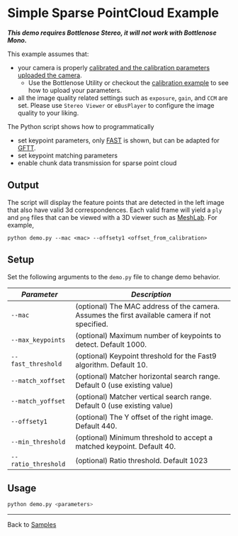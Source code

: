 # Simple Sparse PointCloud Example

***This demo requires Bottlenose Stereo, it will not work with Bottlenose Mono.***

This example assumes that:
 * your camera is properly [calibrated and the calibration parameters uploaded the camera](https://docs.labforge.ca/docs/calibration). 
   * Use the Bottlenose Utility or checkout the [calibration example](../calibration/README.md) to see how to upload your parameters.
 * all the image quality related settings such as `exposure`, `gain`, and `CCM` are set. Please use `Stereo Viewer` or `eBusPlayer` to configure the image quality to your liking.

The Python script shows how to programmatically 
- set keypoint parameters, only [FAST](https://en.wikipedia.org/wiki/Features_from_accelerated_segment_test) is shown, but can be adapted for [GFTT](https://ieeexplore.ieee.org/document/323794). 
- set keypoint matching parameters
- enable chunk data transmission for sparse point cloud

## Output

The script will display the feature points that are detected in the left image that also
have valid 3d correspondences. Each valid frame will yield a `ply` and `png` files that can be viewed with a 3D 
viewer such as [MeshLab](https://www.meshlab.net/). For example,

```
python demo.py --mac <mac> --offsety1 <offset_from_calibration>
```

## Setup

Set the following arguments to the ```demo.py``` file to change demo behavior.

| ***Parameter***        | ***Description***                                                                               |
|------------------------|-------------------------------------------------------------------------------------------------|
| ```--mac```            | (optional) The MAC address of the camera. Assumes the first available camera if not specified.  |
| ```--max_keypoints```  | (optional) Maximum number of keypoints to detect. Default 1000.                                 |
| ```--fast_threshold``` | (optional) Keypoint threshold for the Fast9 algorithm. Default 10.                              |
| ```--match_xoffset```  | (optional) Matcher horizontal search range. Default 0 (use existing value)                      |
| ```--match_yoffset```  | (optional) Matcher vertical search range. Default 0 (use existing value)                        |
| ```--offsety1```       | (optional) The Y offset of the right image. Default 440.                                        |
| ```--min_threshold```  | (optional) Minimum threshold to accept a matched keypoint. Default 40.                          |
|```--ratio_threshold``` | (optional) Ratio threshold. Default 1023                                                        |

## Usage

```bash
python demo.py <parameters>
```

----
Back to [Samples](../README.md)